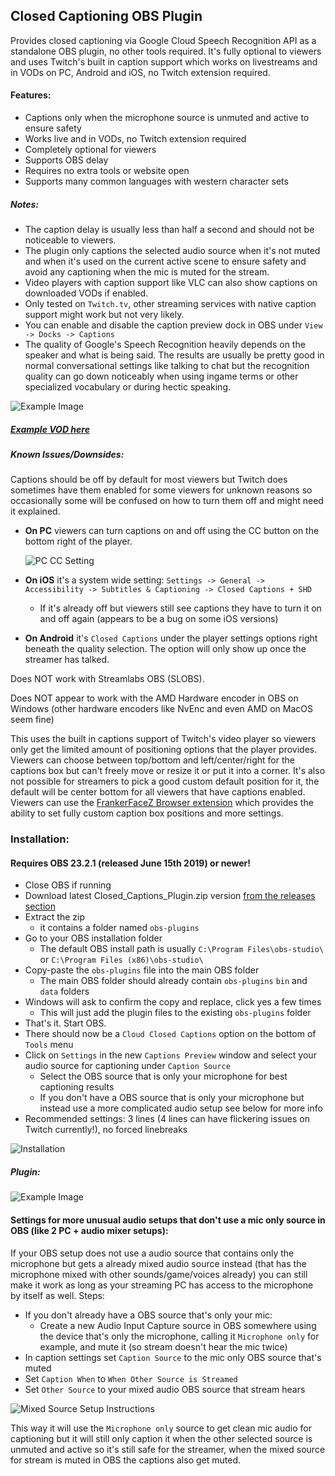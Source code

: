 ## Closed Captioning OBS Plugin

Provides closed captioning via Google Cloud Speech Recognition API as a standalone OBS plugin, no other tools required. 
It's fully optional to viewers and uses Twitch's built in caption support which works on livestreams and in VODs on PC, Android and iOS, no Twitch extension required.  

#### Features:
  * Captions only when the microphone source is unmuted and active to ensure safety
  * Works live and in VODs, no Twitch extension required
  * Completely optional for viewers
  * Supports OBS delay
  * Requires no extra tools or website open
  * Supports many common languages with western character sets

##### Notes:
* The caption delay is usually less than half a second and should not be noticeable to viewers.
* The plugin only captions the selected audio source when it's not muted and when it's used on the current active scene to ensure safety and avoid any captioning when the mic is muted for the stream.
* Video players with caption support like VLC can also show captions on downloaded VODs if enabled.
* Only tested on `Twitch.tv`, other streaming services with native caption support might work but not very likely.
* You can enable and disable the caption preview dock in OBS under `View -> Docks -> Captions` 
* The quality of Google's Speech Recognition heavily depends on the speaker and what is being said. The results are usually be pretty good in normal conversational settings like talking to chat but the recognition quality can go down noticeably when using ingame terms or other specialized vocabulary or during hectic speaking. 

![Example Image](https://i.imgur.com/UcPk8gz.png)
##### [Example VOD here](https://www.twitch.tv/videos/441407980?t=20s)

##### Known Issues/Downsides:

Captions should be off by default for most viewers but Twitch does sometimes have them enabled for some viewers for unknown reasons so occasionally some will be confused on how to turn them off and might need it explained.

* **On PC** viewers can turn captions on and off using the CC button on the bottom right of the player.

    ![PC CC Setting](https://i.imgur.com/jBTzQT8.png)
    
    
* **On iOS** it's a system wide setting: `Settings -> General -> Accessibility -> Subtitles & Captioning -> Closed Captions + SHD` 
  * If it's already off but viewers still see captions they have to turn it on and off again (appears to be a bug on some iOS versions)
  
* **On Android** it's `Closed Captions` under the player settings options right beneath the quality selection. The option will only show up once the streamer has talked.
  
Does NOT work with Streamlabs OBS (SLOBS).

Does NOT appear to work with the AMD Hardware encoder in OBS on Windows (other hardware encoders like NvEnc and even AMD on MacOS seem fine)

This uses the built in captions support of Twitch's video player so viewers only get the limited amount of positioning options that the player provides. Viewers can choose between top/bottom and left/center/right for the captions box but can't freely move or resize it or put it into a corner. It's also not possible for streamers to pick a good custom default position for it, the default will be center bottom for all viewers that have captions enabled.
Viewers can use the [FrankerFaceZ Browser extension](https://chrome.google.com/webstore/detail/frankerfacez/fadndhdgpmmaapbmfcknlfgcflmmmieb) which provides the ability to set fully custom caption box positions and more settings.  

### Installation:
#### Requires OBS 23.2.1 (released June 15th 2019) or newer!

* Close OBS if running
* Download latest Closed_Captions_Plugin.zip version [from the releases section](https://github.com/ratwithacompiler/OBS-captions-plugin/releases)
* Extract the zip
  * it contains a folder named `obs-plugins`
* Go to your OBS installation folder
  * The default OBS install path is usually `C:\Program Files\obs-studio\` or `C:\Program Files (x86)\obs-studio\`
* Copy-paste the `obs-plugins` file into the main OBS folder
  * The main OBS folder should already contain `obs-plugins` `bin` and `data` folders
* Windows will ask to confirm the copy and replace, click yes a few times
  * This will just add the plugin files to the existing `obs-plugins` folder
* That's it. Start OBS.
* There should now be a `Cloud Closed Captions` option on the bottom of `Tools` menu
* Click on `Settings` in the new `Captions Preview` window and select your audio source for captioning under `Caption Source`
  * Select the OBS source that is only your microphone for best captioning results
  * If you don't have a OBS source that is only your microphone but instead use a more complicated audio setup see below for more info
* Recommended settings: 3 lines (4 lines can have flickering issues on Twitch currently!), no forced linebreaks

![Installation](https://i.imgur.com/8EknThL.png)

##### Plugin:
![Example Image](https://i.imgur.com/ZfKnMoH.png)


#### Settings for more unusual audio setups that don't use a mic only source in OBS (like 2 PC + audio mixer setups):

If your OBS setup does not use a audio source that contains only the microphone but gets a already mixed audio source instead (that has the microphone mixed with other sounds/game/voices already) you can still make it work as long as your streaming PC has access to the microphone by itself as well. Steps:

* If you don't already have a OBS source that's only your mic:
	* Create a new Audio Input Capture source in OBS somewhere using the device that's only the microphone, calling it `Microphone only` for example, and mute it (so stream doesn't hear the mic twice)
* In caption settings set `Caption Source` to the mic only OBS source that's muted
* Set `Caption When` to `When Other Source is Streamed`
* Set `Other Source` to your mixed audio OBS source that stream hears

![Mixed Source Setup Instructions](https://i.imgur.com/CeWn5xw.png)

This way it will use the `Microphone only` source to get clean mic audio for captioning but it will still only caption it when the other selected source is unmuted and active so it's still safe for the streamer, when the mixed source for stream is muted in OBS the captions also get muted.

